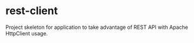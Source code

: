 # rest-client

Project skeleton for application to take advantage of REST API with Apache HttpClient usage.
